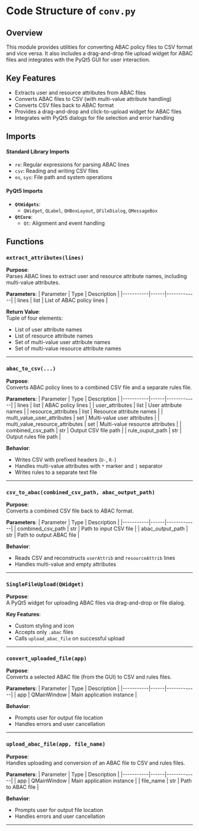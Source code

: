 # Code Structure of `conv.py`

## **Overview**

This module provides utilities for converting ABAC policy files to CSV format and vice versa. It also includes a drag-and-drop file upload widget for ABAC files and integrates with the PyQt5 GUI for user interaction.

## Key Features

- Extracts user and resource attributes from ABAC files
- Converts ABAC files to CSV (with multi-value attribute handling)
- Converts CSV files back to ABAC format
- Provides a drag-and-drop and click-to-upload widget for ABAC files
- Integrates with PyQt5 dialogs for file selection and error handling

## Imports

#### **Standard Library Imports**

- `re`: Regular expressions for parsing ABAC lines
- `csv`: Reading and writing CSV files
- `os`, `sys`: File path and system operations

#### **PyQt5 Imports**

- **`QtWidgets`**:
  - `QWidget`, `QLabel`, `QHBoxLayout`, `QFileDialog`, `QMessageBox`
- **`QtCore`**:
  - `Qt`: Alignment and event handling

## Functions

### `extract_attributes(lines)`

**Purpose**:  
Parses ABAC lines to extract user and resource attribute names, including multi-value attributes.

**Parameters**:
| Parameter | Type | Description |
|-----------|------|-------------|
| lines | list | List of ABAC policy lines |

**Return Value**:  
Tuple of four elements:

- List of user attribute names
- List of resource attribute names
- Set of multi-value user attribute names
- Set of multi-value resource attribute names

---

### `abac_to_csv(...)`

**Purpose**:  
Converts ABAC policy lines to a combined CSV file and a separate rules file.

**Parameters**:
| Parameter | Type | Description |
|-----------|------|-------------|
| lines | list | ABAC policy lines |
| user_attributes | list | User attribute names |
| resource_attributes | list | Resource attribute names |
| multi_value_user_attributes | set | Multi-value user attributes |
| multi_value_resource_attributes | set | Multi-value resource attributes |
| combined_csv_path | str | Output CSV file path |
| rule_ouput_path | str | Output rules file path |

**Behavior**:

- Writes CSV with prefixed headers (`U-`, `R-`)
- Handles multi-value attributes with `*` marker and `|` separator
- Writes rules to a separate text file

---

### `csv_to_abac(combined_csv_path, abac_output_path)`

**Purpose**:  
Converts a combined CSV file back to ABAC format.

**Parameters**:
| Parameter | Type | Description |
|-----------|------|-------------|
| combined_csv_path | str | Path to input CSV file |
| abac_output_path | str | Path to output ABAC file |

**Behavior**:

- Reads CSV and reconstructs `userAttrib` and `resourceAttrib` lines
- Handles multi-value and empty attributes

---

### `SingleFileUpload(QWidget)`

**Purpose**:  
A PyQt5 widget for uploading ABAC files via drag-and-drop or file dialog.

**Key Features**:

- Custom styling and icon
- Accepts only `.abac` files
- Calls `upload_abac_file` on successful upload

---

### `convert_uploaded_file(app)`

**Purpose**:  
Converts a selected ABAC file (from the GUI) to CSV and rules files.

**Parameters**:
| Parameter | Type | Description |
|-----------|------|-------------|
| app | QMainWindow | Main application instance |

**Behavior**:

- Prompts user for output file location
- Handles errors and user cancellation

---

### `upload_abac_file(app, file_name)`

**Purpose**:  
Handles uploading and conversion of an ABAC file to CSV and rules files.

**Parameters**:
| Parameter | Type | Description |
|-----------|------|-------------|
| app | QMainWindow | Main application instance |
| file_name | str | Path to ABAC file |

**Behavior**:

- Prompts user for output file location
- Handles errors and user cancellation

---

